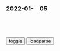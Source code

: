 ### 2022-01-　05

```note
```

<table id="tbc" style="white-space:pre-wrap">
</table>
<button onclick="toggleb()">toggle</button>
<button onclick="loadparse()">loadparse</button>
<br>
<!-- 🌸<br>🍅-　-🍑<hr>🍀 -->
<pre>
<textarea rows="30" cols="100" style="display: none" id="tar">

<font size="2"><b>
评论：苹果需要担心的不是罗永浩的吐槽</b></font><br>
https://mbd.baidu.com/newspage/data/landingsuper?context=%7B%22nid%22%3A%22news_8734807313213707966%22%7D&n_type=-1&p_from=-1

罗永浩就在社交平台上吐槽苹果，对苹果的产品团队开发能力提出了质疑，同时还呼吁苹果不要再胡来，“做祸害用户体验的事情”。

　　不过这个吐槽很快就被苹果的“喜报”冲淡了。

<font size="1" style="color:#DCDCDC"><b>2022/1/5 下午2:24:31</b></font><br>

<font size="2"><b>
印度手机成了精，竟然要报复人类！印度高分神剧,sh,奇闻轶事,好看视频</b></font><br>
https://haokan.baidu.com/v?vid=15166786394513262865&sfrom=baidu-feed

好莱坞机器人：重生归来2

<font size="1" style="color:#DCDCDC"><b>2022/1/5 下午2:18:28</b></font><br>

<font size="2"><b>
真黑白无常：我真想收了你们这俩假货,搞笑,恶搞整蛊,好看视频</b></font><br>
https://haokan.baidu.com/v?vid=16868670601347915831&sfrom=baidu-feed

抬头见喜，出入平安。

<font size="1" style="color:#DCDCDC"><b>2022/1/5 下午2:02:48</b></font><br>

<font size="2"><b>
盟军攻打柏林彩色影像，希特勒急疯了，对将领胡乱下达命令,军事,军事历史,好看视频</b></font><br>
https://haokan.baidu.com/v?vid=7802558696423443718&sfrom=baidu-feed

希特勒已经是满脸沧桑，目光涣散。
没有改变的是他一贯飞扬跋扈的性格，就算明知大势已去，希特勒仍然沉浸在往日的帝g梦中，还在不切实际地调兵遣将。

　au310
历史将会不断的循环和重演，我们要做好准备。

<font size="1" style="color:#DCDCDC"><b>2022/1/5 下午1:41:05</b></font><br>

<font size="2"><b>
历史上5位从大牢里走出来的皇帝，其中1位一出生便进了大牢</b></font><br>
https://mbd.baidu.com/newspage/data/landingsuper?context=%7B%22nid%22%3A%22news_9058422640871218095%22%7D&n_type=-1&p_from=-1

<font size="1" style="color:#DCDCDC"><b>2022/1/5 下午1:25:55</b></font><br>

<font size="2"><b>
美g会山暴乱一周年，普通百x为何一夜成暴m？“特朗普煽动了我们”</b></font><br>
https://view.inews.qq.com/a/20220104A0AC1100

<font size="1" style="color:#DCDCDC"><b>2022/1/5 下午1:20:33</b></font><br>

<font size="2"><b>
清末格格金默玉：奴才回复不是喳，我们也不叫格格，电视里都不对</b></font><br>
https://mbd.baidu.com/newspage/data/landingsuper?context=%7B%22nid%22%3A%22news_9065412528307811985%22%7D&n_type=-1&p_from=-1

从小，她就很反感家中的落后的繁文缛节，
在她看来，仗着血缘优势盛气凌人，属于是傲慢无礼的行为。

她崇尚z由、平等、m主，她厌恶严格的封建等级z度，坚决反对父母之命媒妁之言的包办婚姻，向往g外的开放文明的氛围。

<font size="1" style="color:#DCDCDC"><b>2022/1/5 下午1:17:03</b></font><br>

<font size="2"><b>
罕见，朝c鲜最高l导人这次没提美g！</b></font><br>
https://mbd.baidu.com/newspage/data/landingsuper?context=%7B%22nid%22%3A%22news_9275349082320359042%22%7D&n_type=-1&p_from=-1

b秋巧08E
不需要用美g来转移内部矛盾了！

d淫西贱贱贱
日子好过点了就不骂了，日子一难过就说是美国造成的

z水府庙购买书架的吕布
题目太怪了，骂谁罕见呢？

<font size="1" style="color:#DCDCDC"><b>2022/1/5 上午11:07:47</b></font><br>

<font size="2"><b>
rm日报曝光两张相隔20年的对比照：妈妈，是女儿一生的宿命</b></font><br>
https://mbd.baidu.com/newspage/data/landingsuper?context=%7B%22nid%22%3A%22news_9752074445059168941%22%7D&n_type=-1&p_from=-1

<font size="1" style="color:#DCDCDC"><b>2022/1/5 上午11:02:35</b></font><br>

<font size="2"><b>
小李子新片“辱美”？《不要抬头》在“黑”美国？</b></font><br>
https://mbd.baidu.com/newspage/data/landingsuper?context=%7B%22nid%22%3A%22news_8513838353947653403%22%7D&n_type=-1&p_from=-1

<font size="1" style="color:#DCDCDC"><b>2022/1/26 下午10:20:33</b></font><br>

<font size="2"><b>
这部电影，让全美“破防”……</b></font><br>
https://mbd.baidu.com/newspage/data/landingsuper?context=%7B%22nid%22%3A%22news_8937850749827383841%22%7D&n_type=-1&p_from=-1

电影《不要抬头》

讲的是一位科学家发现人类将在6个月后被一颗彗星撞击地球导致集体灭绝，可当他选择上报这一消息后，从总统、文武g员、资本家再到普通mz，都在本该团结起来抵御危机的时候，把这个坏消息换着花样地进行炒作和操弄，最后导致地球毁灭。

虚构的《纽约先驱报》，但从他们商标的字体和构图看，很显然指代的是报道zg疫情时的“驰名双标”《纽约时报》。

<font size="1" style="color:#DCDCDC"><b>2022/1/5 上午10:50:57</b></font><br>

<font size="2"><b>
乱g媒体“癫狗日报”宣布停止运作</b></font><br>
https://mbd.baidu.com/newspage/data/landingsuper?context=%7B%22nid%22%3A%22news_9018588257925846756%22%7D&n_type=-1&p_from=-1

<font size="1" style="color:#DCDCDC"><b>2022/1/5 上午10:45:48</b></font><br>

<font size="2"><b>
刑警：黑老大正吃饭，老太太一筷子打过去，其他人吓得直冒冷汗！,影视,犯罪片,好看视频</b></font><br>
https://haokan.baidu.com/v?vid=5620282100547872017&sfrom=baidu-feed

w语对沧天
g台影视看起来个个都是主角，大l陆影视的看起来个个都是配角！

<font size="1" style="color:#DCDCDC"><b>2022/1/5 上午10:41:47</b></font><br>

</textarea>
</pre>
<!-- 🍀<br>🍑-　-🍅<hr>🌸 -->

```tip
```

<script src="https://cdn.jsdelivr.net/npm/jquery@3.5.1/dist/jquery.min.js"></script>

<link rel="stylesheet" href="https://cdn.jsdelivr.net/gh/fancyapps/fancybox@3.5.7/dist/jquery.fancybox.min.css" />
<script src="https://cdn.jsdelivr.net/gh/fancyapps/fancybox@3.5.7/dist/jquery.fancybox.min.js"></script>

<script type="text/javascript">

var __urlRegex = /(\b(https?|ftp|file):\/\/[-A-Z0-9+&@#\/%?=~_|!:,.;]*[-A-Z0-9+&@#\/%=~_|])/ig;
var __imgRegex = /\.(?:jpe?g|gif|png)$/i;

loadparse();

function parseURL($string){

    var exp = __urlRegex;
    return $string.replace(exp,function(match){
            __imgRegex.lastIndex=0;
            if(__imgRegex.test(match)){
                return '<a data-fancybox="gallery" href="' + match.replace("/p=700", "")
                 + '"><img src="' + match.replace("/p=700", "/p=160x200")+'" width="64"></a>';
            }
            else{
                return '<a href="' + match + '" target="_blank">' + match + '</a>';
            }
        }
    );
}

function loadparse() {
  tbc.innerHTML = parseURL(tar.value);
}

function toggleb() {
  var x = document.getElementById("tar");
  if (x.style.display === "none") {
    x.style.display = "";
  } else {
    x.style.display = "none";
  }
}

</script>
